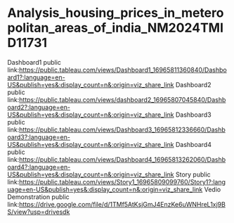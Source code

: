 # Analysis_housing_prices_in_meteropolitan_areas_of_india_NM2024TMID11731

Dashboard1 public link:https://public.tableau.com/views/Dashboard1_16965811360840/Dashboard1?:language=en-US&publish=yes&:display_count=n&:origin=viz_share_link
Dashboard2 public link:https://public.tableau.com/views/dashboard2_16965807045840/Dashboard2?:language=en-US&publish=yes&:display_count=n&:origin=viz_share_link
Dashboard3 public link:https://public.tableau.com/views/Dashboard3_16965812336660/Dashboard3?:language=en-US&publish=yes&:display_count=n&:origin=viz_share_link
Dashboard4 public link:https://public.tableau.com/views/Dashboard4_16965813262060/Dashboard4?:language=en-US&publish=yes&:display_count=n&:origin=viz_share_link
Story public link:https://public.tableau.com/views/Story1_16965809099760/Story1?:language=en-US&publish=yes&:display_count=n&:origin=viz_share_link
Vedio Demonstration public link:https://drive.google.com/file/d/1TMf5AtKsjGmJ4EnzKe6uWNHreL1xj9BS/view?usp=drivesdk
